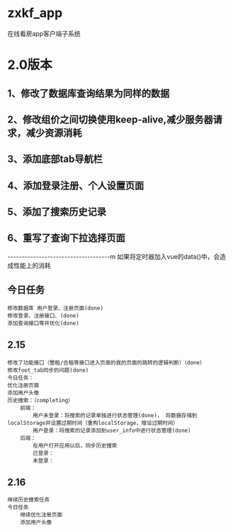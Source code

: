# zxkf_app
在线看房app客户端子系统
# 2.0版本  
## 1、修改了数据库查询结果为同样的数据
## 2、修改组价之间切换使用keep-alive,减少服务器请求，减少资源消耗
## 3、添加底部tab导航栏
## 4、添加登录注册、个人设置页面
## 5、添加了搜索历史记录
## 6、重写了查询下拉选择页面

------------------------------------m 
    如果将定时器加入vue的data()中，会造成性能上的消耗
## 今日任务
    修改数据库 用户登录、注册页面(done)
    修改登录、注册接口、(done)
    添加查询接口等并优化(done)
## 2.15
    修改了功能接口（整租/合租等接口进入页面的我的页面的跳转的逻辑判断）（done）
    修改foot_tab同步的问题(done)
    今日任务：
    优化注册页面
    添加用户头像
    历史搜索：（completing）
        前端：
            用户未登录：将搜索的记录单独进行状态管理(done)， 将数据存储到localStorage并设置过期时间（重构localStorage，增设过期时间）
            用户登录：将搜索的记录添加到user_info中进行状态管理(done)
        后端：
            在用户打开应用以后，同步历史搜索
            已登录：
            未登录：
## 2.16 
    继续历史搜索任务
    今日任务
        继续优化注册页面
        添加用户头像